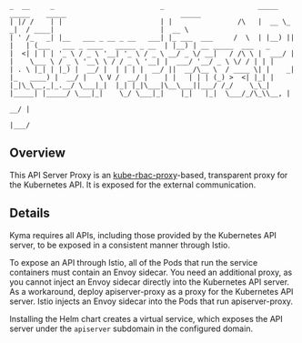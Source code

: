 ```
_  __     _                          _                       _____ _____    _____                            _____                     
| |/ /    | |                        | |                /\   |  __ \_   _|  / ____|                          |  __ \                    
| ' /_   _| |__   ___ _ __ _ __   ___| |_ ___  ___     /  \  | |__) || |   | (___   ___ _ ____   _____ _ __  | |__) | __ _____  ___   _
|  <| | | | '_ \ / _ \ '__| '_ \ / _ \ __/ _ \/ __|   / /\ \ |  ___/ | |    \___ \ / _ \ '__\ \ / / _ \ '__| |  ___/ '__/ _ \ \/ / | | |
| . \ |_| | |_) |  __/ |  | | | |  __/ ||  __/\__ \  / ____ \| |    _| |_   ____) |  __/ |   \ V /  __/ |    | |   | | | (_) >  <| |_| |
|_|\_\__,_|_.__/ \___|_|  |_| |_|\___|\__\___||___/ /_/    \_\_|   |_____| |_____/ \___|_|    \_/ \___|_|    |_|   |_|  \___/_/\_\\__, |
                                                                                                                                  __/ |
                                                                                                                                 |___/
```

## Overview

This API Server Proxy is an [kube-rbac-proxy](https://github.com/brancz/kube-rbac-proxy)-based, transparent proxy for the Kubernetes API. It is exposed for the external communication.


## Details

Kyma requires all APIs, including those provided by the Kubernetes API server, to be exposed in a consistent manner through Istio.

To expose an API through Istio, all of the Pods that run the service containers must contain an Envoy sidecar. You need an additional proxy, as you cannot inject an Envoy sidecar directly into the Kubernetes API server. As a workaround, deploy apiserver-proxy as a proxy for the Kubernetes API server. Istio injects an Envoy sidecar into the Pods that run apiserver-proxy.

Installing the Helm chart creates a virtual service, which exposes the API server under the `apiserver` subdomain in the configured domain.
